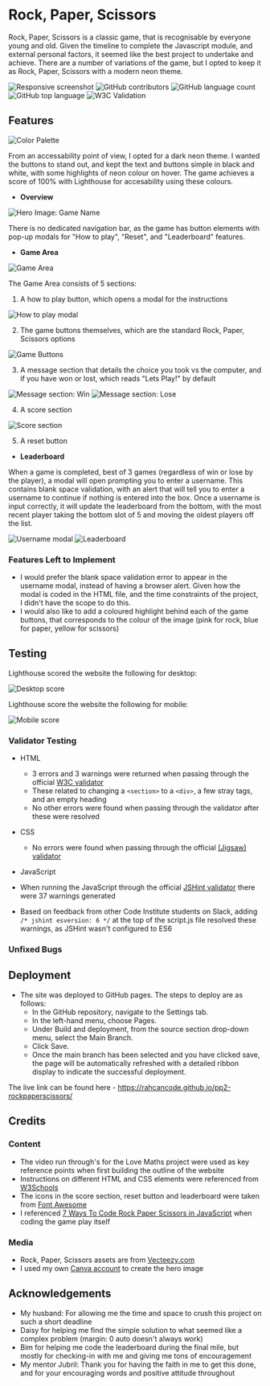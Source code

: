 # Rock, Paper, Scissors

Rock, Paper, Scissors is a classic game, that is recognisable by everyone young and old. Given the timeline to complete the Javascript module, and external personal factors, it seemed like the best project to undertake and achieve. There are a number of variations of the game, but I opted to keep it as Rock, Paper, Scissors with a modern neon theme.

![Responsive screenshot](https://github.com/rahcancode/pp2-rockpaperscissors/blob/main/media/responsive-screenshot.JPG) ![GitHub contributors](https://img.shields.io/github/contributors/rahcancode/pp2-rockpaperscissors) ![GitHub language count](https://img.shields.io/github/languages/count/rahcancode/pp2-rockpaperscissors) ![GitHub top language](https://img.shields.io/github/languages/top/rahcancode/pp2-rockpaperscissors) ![W3C Validation](https://img.shields.io/w3c-validation/default?targetUrl=https%3A%2F%2Frahcancode.github.io%2Fpp2-rockpaperscissors%2F)
## Features 

![Color Palette](https://github.com/rahcancode/pp2-rockpaperscissors/blob/main/media/colour-pallette.JPG)

From an accessability point of view, I opted for a dark neon theme. I wanted the buttons to stand out, and kept the text and buttons simple in black and white, with some highlights of neon colour on hover. The game achieves a score of 100% with Lighthouse for accesability using these colours.

- __Overview__

![Hero Image: Game Name](https://github.com/rahcancode/pp2-rockpaperscissors/blob/main/media/hero-image-500.png)

There is no dedicated navigation bar, as the game has button elements with pop-up modals for "How to play", "Reset", and "Leaderboard" features.

- __Game Area__

![Game Area](https://github.com/rahcancode/pp2-rockpaperscissors/blob/main/media/game-area.JPG)

The Game Area consists of 5 sections: 
1. A how to play button, which opens a modal for the instructions

![How to play modal](https://github.com/rahcancode/pp2-rockpaperscissors/blob/main/media/play-modal.JPG)

2. The game buttons themselves, which are the standard Rock, Paper, Scissors options

![Game Buttons](https://github.com/rahcancode/pp2-rockpaperscissors/blob/main/media/buttons.JPG)

3. A message section that details the choice you took vs the computer, and if you have won or lost, which reads "Lets Play!" by default

![Message section: Win](https://github.com/rahcancode/pp2-rockpaperscissors/blob/main/media/win.JPG)
![Message section: Lose](https://github.com/rahcancode/pp2-rockpaperscissors/blob/main/media/lose.JPG)

4. A score section

![Score section](https://github.com/rahcancode/pp2-rockpaperscissors/blob/main/media/score.JPG)

5. A reset button 

- __Leaderboard__

When a game is completed, best of 3 games (regardless of win or lose by the player), a modal will open prompting you to enter a username. This contains blank space validation, with an alert that will tell you to enter a username to continue if nothing is entered into the box. Once a username is input correctly, it will update the leaderboard from the bottom, with the most recent player taking the bottom slot of 5 and moving the oldest players off the list.

![Username modal](https://github.com/rahcancode/pp2-rockpaperscissors/blob/main/media/leaderboard.JPG)
![Leaderboard](https://github.com/rahcancode/pp1-your-village/blob/main/media/newsletter.png)

### Features Left to Implement

- I would prefer the blank space validation error to appear in the username modal, instead of having a browser alert. Given how the modal is coded in the HTML file, and the time constraints of the project, I didn't have the scope to do this.
- I would also like to add a coloured highlight behind each of the game buttons, that corresponds to the colour of the image (pink for rock, blue for paper, yellow for scissors)

## Testing 

Lighthouse scored the website the following for desktop:

![Desktop score](https://github.com/rahcancode/pp2-rockpaperscissors/blob/main/media/performance-desktop.JPG)

Lighthouse score the website the following for mobile:

![Mobile score](https://github.com/rahcancode/pp2-rockpaperscissors/blob/main/media/performance-mobile.JPG)
### Validator Testing 

- HTML
  - 3 errors and 3 warnings were returned when passing through the official [W3C validator](https://validator.w3.org/nu/?doc=https%3A%2F%2Frahcancode.github.io%2Fpp2-rockpaperscissors%2F)
  - These related to changing a `<section>` to a `<div>`, a few stray tags, and an empty heading
  - No other errors were found when passing through the validator after these were resolved

- CSS
  - No errors were found when passing through the official [(Jigsaw) validator](https://jigsaw.w3.org/css-validator/validator?uri=https%3A%2F%2Frahcancode.github.io%2Fpp2-rockpaperscissors%2F&profile=css3svg&usermedium=all&warning=1&vextwarning=&lang=en)

- JavaScript
- When running the JavaScript through the official [JSHint validator](https://jshint.com/) there were 37 warnings generated
- Based on feedback from other Code Institute students on Slack, adding `/* jshint esversion: 6 */` at the top of the script.js file resolved these warnings, as JSHint wasn't configured to ES6

### Unfixed Bugs

## Deployment

- The site was deployed to GitHub pages. The steps to deploy are as follows: 
  - In the GitHub repository, navigate to the Settings tab. 
  - In the left-hand menu, choose Pages.
  - Under Build and deployment, from the source section drop-down menu, select the Main Branch.
  - Click Save.
  - Once the main branch has been selected and you have clicked save, the page will be automatically refreshed with a detailed ribbon display to indicate the successful deployment. 

The live link can be found here - https://rahcancode.github.io/pp2-rockpaperscissors/
## Credits 
### Content 

- The video run through's for the Love Maths project were used as key reference points when first building the outline of the website
- Instructions on different HTML and CSS elements were referenced from [W3Schools](https://www.w3schools.com/)
- The icons in the score section, reset button and leaderboard were taken from [Font Awesome](https://fontawesome.com/)
- I referenced [7 Ways To Code Rock Paper Scissors in JavaScript](https://betterprogramming.pub/7-ways-to-code-rock-paper-scissors-in-javascript-4189a5e7e535) when coding the game play itself
### Media

- Rock, Paper, Scissors assets are from [Vecteezy.com](https://www.vecteezy.com/vector-art/691497-rock-paper-scissors-neon-icons)
- I used my own [Canva account](https://www.canva.com/design/DAFX3MvwCpI/cZYk6Gs3occ-ZLJXsp6yaA/view?utm_content=DAFX3MvwCpI&utm_campaign=designshare&utm_medium=link2&utm_source=sharebutton) to create the hero image

## Acknowledgements

- My husband: For allowing me the time and space to crush this project on such a short deadline
- Daisy for helping me find the simple solution to what seemed like a complex problem (margin: 0 auto doesn't always work)
- Bim for helping me code the leaderboard during the final mile, but mostly for checking-in with me and giving me tons of encouragement
- My mentor Jubril: Thank you for having the faith in me to get this done, and for your encouraging words and positive attitude throughout

